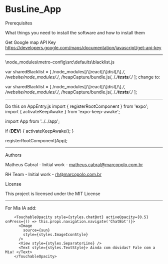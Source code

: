 # BusLine_App


Prerequisites

What things you need to install the software and how to install them

Get Google map API Key https://developers.google.com/maps/documentation/javascript/get-api-key

**********************************************************************
\node_modules\metro-config\src\defaults\blacklist.js

var sharedBlacklist = [
  /node_modules[/\\]react[/\\]dist[/\\].*/,
  /website\/node_modules\/.*/,
  /heapCapture\/bundle\.js/,
  /.*\/__tests__\/.*/
];
change to:

var sharedBlacklist = [
  /node_modules[\/\\]react[\/\\]dist[\/\\].*/,
  /website\/node_modules\/.*/,
  /heapCapture\/bundle\.js/,
  /.*\/__tests__\/.*/
];
**********************************************************************

Do this on AppEntry.js
import { registerRootComponent } from 'expo';
import { activateKeepAwake } from 'expo-keep-awake';

import App from '../../app';

if (__DEV__) {
  activateKeepAwake();
}

registerRootComponent(App);
************************************************************************
Authors

Matheus Cabral - Initial work - matheus.cabral@marcopolo.com.br

RH Team - Initial work - rh@marcopolo.com.br

License

This project is licensed under the MIT License

************************************************************************
For Mia IA add:

        <TouchableOpacity style={styles.chatBot} activeOpacity={0.5}  onPress={() => this.props.navigation.navigate('ChatBot')}>
          <Image
            source={sun}
            style={styles.ImageIconStyle}
          />
          <View style={styles.SeparatorLine} />
          <Text style={styles.TextStyle}> Ainda com dúvidas? Fale com a Mia! </Text>
        </TouchableOpacity>
